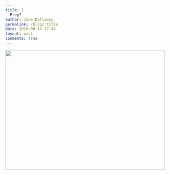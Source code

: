 ```yaml
---
title: |
  Prey?
author: Jane Dallaway
permalink: /blog/:title
date: 2016-08-13 17:48
layout: post
comments: true
---
```


<div><a href="//static.skitters.dallaway.com/tp_IMG_1250.JPG"><img src="//static.skitters.dallaway.com/tp_thumb_IMG_1250.JPG" width="500" height="375"/></a></div>



  

      
